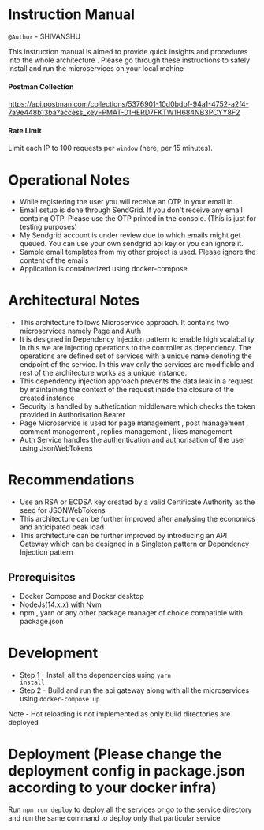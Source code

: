 # Instruction Manual
<code>@Author</code> - SHIVANSHU

This instruction manual is aimed to provide quick insights and procedures into the whole architecture . Please go through these instructions to safely install and run the microservices on your local mahine

#### Postman Collection
https://api.postman.com/collections/5376901-10d0bdbf-94a1-4752-a2f4-7a9e448b13ba?access_key=PMAT-01HERD7FKTW1H684NB3PCYY8F2

#### Rate Limit
Limit each IP to 100 requests per `window` (here, per 15 minutes).

# Operational Notes
- While registering the user you will receive an OTP in your email id.
- Email setup is done through SendGrid. If you don't receive any email containg OTP. Please use the OTP printed in the console. (This is just for testing purposes) 
- My Sendgrid account is under review due to which emails might get queued. You can use your own sendgrid api key or you can ignore it.
- Sample email templates from my other project is used. Please ignore the content of the emails
- Application is containerized using docker-compose

# Architectural Notes
- This architecture follows Microservice approach. It contains two microservices namely Page and Auth
- It is designed in Dependency Injection pattern to enable high scalabality. In this we are injecting operations to the controller as dependency. The operations are defined set of services with a unique name denoting the endpoint of the service. In this way only the services are modifiable and rest of the architecture works as a unique instance.
- This dependency injection approach prevents the data leak in a request by maintaining the context of the request inside the closure of the created instance
- Security is handled by authetication middleware which checks the token provided in Authorisation Bearer
- Page Microservice is used for page management , post management , comment management , replies management , likes management 
- Auth Service handles the authentication and authorisation of the user using JsonWebTokens

# Recommendations
- Use an RSA or ECDSA key created by a valid Certificate Authority as the seed for JSONWebTokens
- This architecture can be further improved after analysing the economics and anticipated peak load
- This architecture can be further improved by introducing an API Gateway which can be designed in a Singleton pattern or Dependency Injection pattern

## Prerequisites
- Docker Compose and Docker desktop
- NodeJs(14.x.x) with Nvm
- npm , yarn or any other package manager of choice compatible with package.json

# Development
- Step 1 - Install all the dependencies using <code>yarn install</code>
- Step 2 - Build and run the api gateway along with all the microservices using <code>docker-compose up</code>

Note - Hot reloading is not implemented as only build directories are deployed

# Deployment (Please change the deployment config in package.json according to your docker infra)
Run <code>npm run deploy</code> to deploy all the services or go to the service directory and run the same command to deploy only that particular service


